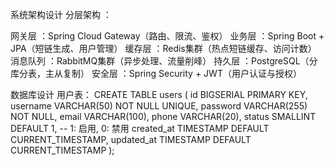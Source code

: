 系统架构设计
分层架构 ：

网关层 ：Spring Cloud Gateway（路由、限流、鉴权）
业务层 ：Spring Boot + JPA（短链生成、用户管理）
缓存层 ：Redis集群（热点短链缓存、访问计数）
消息队列 ：RabbitMQ集群（异步处理、流量削峰）
持久层 ：PostgreSQL（分库分表，主从复制）
安全层 ：Spring Security + JWT（用户认证与授权）



数据库设计
用户表：
CREATE TABLE users (
id BIGSERIAL PRIMARY KEY,
username VARCHAR(50) NOT NULL UNIQUE,
password VARCHAR(255) NOT NULL,
email VARCHAR(100),
phone VARCHAR(20),
status SMALLINT DEFAULT 1, -- 1: 启用, 0: 禁用
created_at TIMESTAMP DEFAULT CURRENT_TIMESTAMP,
updated_at TIMESTAMP DEFAULT CURRENT_TIMESTAMP
);
